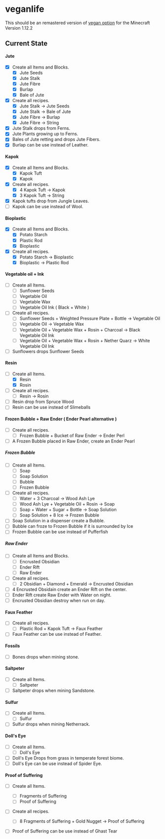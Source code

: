 # veganlife

This should be an remastered version of [vegan option](https://github.com/backuporg/VeganOption) for the Minecraft Version 1.12.2

## Current State


#### Jute

- [x] Create all Items and Blocks.
    - [x] Jute Seeds
    - [x] Jute Stalk
    - [x] Jute Fibre
    - [x] Burlap
    - [x] Bale of Jute
- [x] Create all recipes.
    - [x] Jute Stalk -> Jute Seeds
    - [x] Jute Stalk -> Bale of Jute
    - [x] Jute Fibre -> Burlap
    - [x] Jute Fibre -> String
- [x] Jute Stalk drops from Ferns.
- [x] Jute Plants growing up to Ferns.
- [x] Bales of Jute retting and drops Jute Fibers.
- [x] Burlap can be use instead of Leather.

#### Kapok

- [x] Create all Items and Blocks.
    - [x] Kapok Tuft
    - [x] Kapok
- [x] Create all recipes.
    - [x] 4 Kapok Tuft -> Kapok
    - [x] 3 Kapok Tuft -> String
- [x] Kapok tufts drop from Jungle Leaves.
- [ ] Kapok can be use instead of Wool.

#### Bioplastic

- [x] Create all Items and Blocks.
    - [x] Potato Starch
    - [x] Plastic Rod
    - [x] Bioplastic
- [x] Create all recipes.
    - [x] Potato Starch -> Bioplastic
    - [x] Bioplastic -> Plastic Rod
 
#### Vegetable oil + Ink
 
 - [ ] Create all Items.
 	- [ ] Sunflower Seeds
 	- [ ] Vegetable Oil
 	- [ ] Vegetable Wax
 	- [ ] Vegetable Oil Ink ( Black + White ) 
 - [ ] Create all recipes.
 	- [ ] Sunflower Seeds + Weighted Pressure Plate + Bottle -> Vegetable Oil
 	- [ ] Vegetable Oil -> Vegetable Wax
 	- [ ] Vegetable Oil + Vegetable Wax + Rosin + Charcoal -> Black Vegetable Oil Ink
 	- [ ] Vegetable Oil + Vegetable Wax + Rosin + Nether Quarz -> White Vegetable Oil Ink
 - [ ] Sunflowers drops Sunflower Seeds
 
#### Resin
 
 - [ ] Create all Items.
 	- [x] Resin
 	- [x] Rosin
 - [ ] Create all recipes.
 	- [ ] Resin -> Rosin
 - [ ] Resin drop from Spruce Wood
 - [ ] Resin can be use instead of Slimeballs
 
#### Frozen Bubble + Raw Ender ( Ender Pearl alternative )
 
 - [ ] Create all recipes.
 	- [ ] Frozen Bubble + Bucket of Raw Ender -> Ender Perl
 - [ ] A Frozen Bubble placed in Raw Ender, create an Ender Pearl
 
##### Frozen Bubble
 
 - [ ] Create all Items.
 	- [ ] Soap
 	- [ ] Soap Solution
 	- [ ] Bubble
 	- [ ] Frozen Bubble
 - [ ] Create all recipes.
 	- [ ] Water + 3 Charcoal -> Wood Ash Lye
 	- [ ] Wood Ash Lye + Vegetable Oil + Rosin -> Soap
 	- [ ] Soap + Water + Sugar + Bottle -> Soap Solution
 	- [ ] Soap Solution + 8 Ice -> Frozen Bubble
 - [ ] Soap Solution in a dispenser create a Bubble. 
 - [ ] Bubble can froze to Frozen Bubble if it is surrounded by Ice
 - [ ] Frozen Bubble can be use instead of Pufferfish
 
##### Raw Ender
 
 - [ ]  Create all Items and Blocks.
 	- [ ] Encrusted Obsidian
 	- [ ] Ender Rift
 	- [ ] Raw Ender
 - [ ] Create all recipes.
 	- [ ] 2 Obsidian + Diamond + Emerald -> Encrusted Obsidian
 - [ ] 4 Encrusted Obsidain create an Ender Rift on the center.
 - [ ] Ender Rift create Raw Ender with Water on night.
 - [ ] Encrusted Obsidian destroy when run on day.
 
#### Faux Feather

 - [ ] Create all recipes.
 	- [ ] Plastic Rod + Kapok Tuft -> Faux Feather
 - [ ] Faux Feather can be use instead of Feather.
 
#### Fossils

 - [ ] Bones drops when mining stone.
 
#### Saltpeter

 - [ ] Create all Items.
 	- [ ] Saltpeter
 - [ ] Saltpeter drops when mining Sandstone.
 
#### Sulfur

 - [ ] Create all Items.
 	- [ ] Sulfur
 - [ ] Sulfur drops when mining Netherrack.
 
#### Doll's Eye

 - [ ] Create all Items.
 	- [ ] Doll's Eye
 - [ ] Doll's Eye Drops from grass in temperate forest biome.
 - [ ] Doll's Eye can be use instead of Spider Eye.

#### Proof of Suffering

 - [ ] Create all Items.
 	- [ ] Fragments of Suffering
 	- [ ] Proof of Suffering
 - [ ] Create all recipes.
 	- [ ] 8 Fragments of Suffering + Gold Nugget -> Proof of Suffering
 - [ ] Proof of Suffering can be use instead of Ghast Tear
 